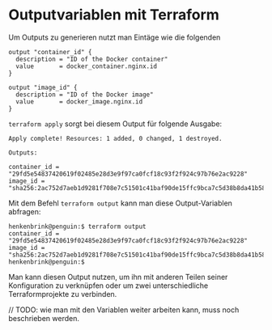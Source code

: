 # Outputvariablen mit Terraform

Um Outputs zu generieren nutzt man Eintäge wie die folgenden
```
output "container_id" {
  description = "ID of the Docker container"
  value       = docker_container.nginx.id
}

output "image_id" {
  description = "ID of the Docker image"
  value       = docker_image.nginx.id
}
```

```terraform apply``` sorgt bei diesem Output für folgende Ausgabe:

```
Apply complete! Resources: 1 added, 0 changed, 1 destroyed.

Outputs:

container_id = "29fd5e54837420619f02485e28d3e9f97ca0fcf18c93f2f924c97b76e2ac9228"
image_id = "sha256:2ac752d7aeb1d9281f708e7c51501c41baf90de15ffc9bca7c5d38b8da41b580nginx"
```

Mit dem Befehl ```terraform output``` kann man diese Output-Variablen  abfragen:

```
henkenbrink@penguin:$ terraform output
container_id = "29fd5e54837420619f02485e28d3e9f97ca0fcf18c93f2f924c97b76e2ac9228"
image_id = "sha256:2ac752d7aeb1d9281f708e7c51501c41baf90de15ffc9bca7c5d38b8da41b580nginx"
henkenbrink@penguin:$ 
```

Man kann diesen Output nutzen, um ihn mit anderen Teilen seiner Konfiguration zu verknüpfen oder um 
zwei unterschiedliche Terraformprojekte zu verbinden. 

// TODO: wie man mit den Variablen weiter arbeiten kann, muss noch beschrieben werden.